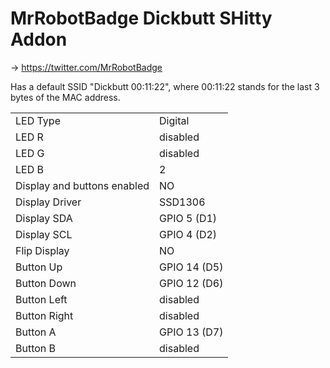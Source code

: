 # MrRobotBadge Dickbutt SHitty Addon

-> https://twitter.com/MrRobotBadge

Has a default SSID "Dickbutt 00:11:22", where 00:11:22 stands for the last 3 bytes of the MAC address.

|  |  |
| - | - |
| LED Type | Digital |
| LED R | disabled |
| LED G | disabled |
| LED B | 2 |
| Display and buttons enabled | NO |
| Display Driver | SSD1306 |
| Display SDA | GPIO 5 (D1) |
| Display SCL | GPIO 4 (D2) |
| Flip Display | NO |
| Button Up |GPIO 14 (D5) |
| Button Down | GPIO 12 (D6) |
| Button Left | disabled |
| Button Right | disabled |
| Button A | GPIO 13 (D7) |
| Button B |disabled |